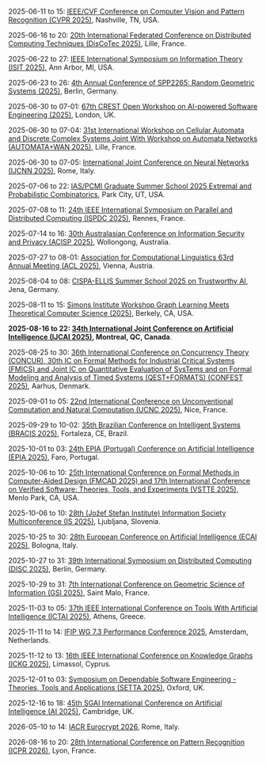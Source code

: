 2025-06-11 to 15: [IEEE/CVF Conference on Computer Vision and Pattern Recognition (CVPR 2025)](https://cvpr.thecvf.com "CVPR 2025 focuses on computer vision and pattern recognition, covering deep learning, image segmentation, and object detection. Topics include generative models, 3D vision, and applications in autonomous systems, emphasizing cutting-edge vision algorithms and AI."), Nashville, TN, USA.

2025-06-16 to 20: [20th International Federated Conference on Distributed Computing Techniques (DisCoTec 2025)](https://www.discotec.org/2025/ "Covers distributed computing techniques, focusing on concurrency, coordination, and formal methods. Topics include distributed algorithms, cloud computing, and applications in networked systems."), Lille, France.

2025-06-22 to 27: [IEEE International Symposium on Information Theory (ISIT 2025)](https://2025.ieee-isit.org "ISIT 2025 explores information theory, covering coding theory, data compression, and Shannon theory. Topics include quantum information, network coding, and applications in communications and machine learning, emphasizing theoretical foundations of information processing."), Ann Arbor, MI, USA.

2025-06-23 to 26: [4th Annual Conference of SPP2265: Random Geometric Systems (2025)](https://wias-berlin.de/workshops/An_2025_RaGeSys/ "This conference focuses on random geometric systems, covering stochastic geometry, random graphs, and spatial processes. Topics include point processes, tessellations, and applications in network science and materials, emphasizing probabilistic models for geometric structures."), Berlin, Germany.

2025-06-30 to 07-01: [67th CREST Open Workshop on AI-powered Software Engineering (2025)](https://www.ucl.ac.uk/crest/events/2025/jun/67th-crest-open-workshop-ai-powered-software-engineering "This workshop focuses on AI-powered software engineering, covering machine learning for code analysis, automated testing, and software optimization. Topics include AI-driven debugging, program synthesis, and applications in software development, emphasizing AI-enhanced software engineering tools."), London, UK.

2025-06-30 to 07-04: [31st International Workshop on Cellular Automata and Discrete Complex Systems Joint With Workshop on Automata Networks (AUTOMATA+WAN 2025)](https://automata-wan-2025.univ-lille.fr/ "Explores cellular automata and discrete complex systems. Topics include computational models, network dynamics, and applications in physics, biology, and computer science."), Lille, France.

2025-06-30 to 07-05: [International Joint Conference on Neural Networks (IJCNN 2025)](https://2025.ijcnn.org "IJCNN 2025 explores neural networks, covering deep learning, recurrent networks, and neuromorphic computing. Topics include image recognition, time-series prediction, and applications in robotics and healthcare, emphasizing advancements in neural network algorithms and applications."), Rome, Italy.

2025-07-06 to 22: [IAS/PCMI Graduate Summer School 2025 Extremal and Probabilistic Combinatorics](https://www.ias.edu/pcmi/pcmi-2025-graduate-summer-school "Explores extremal and probabilistic combinatorics. Topics include graph theory, random structures, and applications in theoretical computer science and discrete mathematics."), Park City, UT, USA.

2025-07-08 to 11: [24th IEEE International Symposium on Parallel and Distributed Computing (ISPDC 2025)](https://ispdc2025.inria.fr "ISPDC 2025 focuses on parallel and distributed computing, covering high-performance computing, cloud computing, and parallel algorithms. Topics include distributed machine learning, big data processing, and applications in scientific simulations, emphasizing scalable computational architectures."), Rennes, France.

2025-07-14 to 16: [30th Australasian Conference on Information Security and Privacy (ACISP 2025)](https://uow-ic2.github.io/acisp2025/ "Covers information security and privacy. Topics include cryptography, secure protocols, and applications in cybersecurity, data protection, and network security."), Wollongong, Australia.

2025-07-27 to 08-01: [Association for Computational Linguistics 63rd Annual Meeting (ACL 2025)](https://2025.aclweb.org/ "Explores computational linguistics and natural language processing. Topics include machine learning for language models, text analysis, and applications in AI and human-computer interaction."), Vienna, Austria.

2025-08-04 to 08: [CISPA-ELLIS Summer School 2025 on Trustworthy AI](https://cispa.de/summer-school-2025 "Focuses on trustworthy AI systems. Topics include fairness, transparency, and robustness in machine learning, with applications in secure and ethical AI development."), Jena, Germany.

2025-08-11 to 15: [Simons Institute Workshop Graph Learning Meets Theoretical Computer Science (2025)](https://simons.berkeley.edu/workshops/graph-learning-meets-theoretical-computer-science "Explores graph learning and theoretical computer science. Topics include graph neural networks, algorithmic graph theory, and applications in data analysis and network science."), Berkely, CA, USA.

**2025-08-16 to 22: [34th International Joint Conference on Artificial Intelligence (IJCAI 2025)](https://2025.ijcai.org "IJCAI 2025 explores artificial intelligence, covering machine learning, knowledge representation, and robotics. Topics include deep learning, natural language processing, and AI ethics, with applications in healthcare, finance, and autonomous systems, emphasizing theoretical and applied AI advancements."), Montreal, QC, Canada**.

2025-08-25 to 30: [36th International Conference on Concurrency Theory (CONCUR), 30th IC on Formal Methods for Industrial Critical Systems (FMICS) and Joint IC on Quantitative Evaluation of SysTems and on Formal Modeling and Analysis of Timed Systems (QEST+FORMATS) (CONFEST 2025)](https://conferences.au.dk/confest2025 "CONFEST 2025 explores concurrency, formal methods, and system evaluation, covering timed systems, model checking, and performance analysis. Topics include applications in critical systems, real-time software, and AI, emphasizing formal and quantitative computational methodologies."), Aarhus, Denmark.

2025-09-01 to 05: [22nd International Conference on Unconventional Computation and Natural Computation (UCNC 2025)](https://webusers.i3s.univ-cotedazur.fr/UCNC2025/ "UCNC 2025 explores unconventional and natural computation, covering quantum computing, cellular automata, and bio-inspired algorithms. Topics include applications in complex systems, AI, and quantum simulation, emphasizing novel computational paradigms beyond classical models."), Nice, France.

2025-09-29 to 10-02: [35th Brazilian Conference on Intelligent Systems (BRACIS 2025)](https://bracis.sbc.org.br/2025/ "BRACIS 2025 focuses on intelligent systems, covering machine learning, knowledge representation, and robotics. Topics include deep learning, natural language processing, and AI applications in healthcare and agriculture, emphasizing theoretical and applied advancements in computational intelligence and smart systems."), Fortaleza, CE, Brazil.

2025-10-01 to 03: [24th EPIA (Portugal) Conference on Artificial Intelligence (EPIA 2025)](https://epia2025.ualg.pt/ "Covers artificial intelligence advancements. Topics include machine learning, knowledge representation, and applications in robotics, natural language processing, and decision systems."), Faro, Portugal.

2025-10-06 to 10: [25th International Conference on Formal Methods in Computer-Aided Design (FMCAD 2025) and 17th International Conference on Verified Software: Theories, Tools, and Experiments (VSTTE 2025)](https://fmcad.org/FMCAD25/ "FMCAD and VSTTE 2025 explore formal methods and verified software, covering model checking, theorem proving, and software verification. Topics include applications in hardware design, AI, and critical systems, emphasizing computational tools for ensuring correctness and reliability in software and hardware."), Menlo Park, CA, USA.

2025-10-06 to 10: [28th (Jožef Stefan Institute) Information Society Multiconference (IS 2025)](https://is.ijs.si/ "IS 2025 explores information society technologies, covering AI, data mining, and cybersecurity. Topics include machine learning, human-computer interaction, and applications in smart cities and healthcare, emphasizing computational and interdisciplinary approaches to information processing and societal challenges."), Ljubljana, Slovenia.

2025-10-25 to 30: [28th European Conference on Artificial Intelligence (ECAI 2025)](https://ecai2025.org "ECAI 2025 explores artificial intelligence, covering machine learning, knowledge representation, and autonomous agents. Topics include deep learning, AI ethics, and applications in healthcare and robotics, emphasizing theoretical and applied advancements in intelligent computational systems."), Bologna, Italy.

2025-10-27 to 31: [39th International Symposium on Distributed Computing (DISC 2025)](https://disc-conference.org/wp/disc2025/ "DISC 2025 focuses on distributed computing, covering distributed algorithms, fault tolerance, and blockchain. Topics include applications in cloud computing, IoT, and decentralized systems, emphasizing theoretical and computational advancements in scalable distributed system design and analysis."), Berlin, Germany.

2025-10-29 to 31: [7th International Conference on Geometric Science of Information (GSI 2025)](https://conference-gsi.org "GSI 2025 focuses on geometric science of information, covering information geometry, manifold learning, and statistical inference. Topics include applications in machine learning, signal processing, and neuroscience, emphasizing geometric and computational methods for information processing and analysis."), Saint Malo, France.

2025-11-03 to 05: [37th IEEE International Conference on Tools With Artificial Intelligence (ICTAI 2025)](https://easyconferences.eu/ictai2025/ "Covers AI tools and techniques. Topics include machine learning, knowledge-based systems, and applications in computer vision, robotics, and decision support systems."), Athens, Greece.

2025-11-11 to 14: [IFIP WG 7.3 Performance Conference 2025](https://performance2025.sciencesconf.org/ "Explores performance evaluation in computing systems. Topics include queuing theory, system modeling, and applications in network performance, cloud computing, and software optimization."), Amsterdam, Netherlands.

2025-11-12 to 13: [16th IEEE International Conference on Knowledge Graphs (ICKG 2025)](https://cyprusconferences.org/ickg2025/ "ICKG 2025 explores knowledge graphs, covering graph-based reasoning, semantic modeling, and data integration. Topics include applications in AI, search engines, and recommendation systems, emphasizing computational methods for constructing and utilizing large-scale knowledge graph structures."), Limassol, Cyprus.

2025-12-01 to 03: [Symposium on Dependable Software Engineering - Theories, Tools and Applications (SETTA 2025)](https://www.setta2025.uk/ "SETTA 2025 explores dependable software engineering, covering formal verification, testing, and fault tolerance. Topics include applications in safety-critical systems, AI, and cybersecurity, emphasizing computational tools and theoretical methods for ensuring software reliability and correctness."), Oxford, UK.

2025-12-16 to 18: [45th SGAI International Conference on Artificial Intelligence (AI 2025)](https://www.bcs-sgai.org/ai2025/ "Explores advancements in artificial intelligence. Topics include machine learning, knowledge representation, and applications in robotics, natural language processing, and decision systems."), Cambridge, UK.

2026-05-10 to 14: [IACR Eurocrypt 2026](https://eurocrypt.iacr.org/2026/ "Focuses on cryptography, covering encryption algorithms, secure protocols, and quantum cryptography. Topics include privacy-preserving technologies, blockchain, and cryptographic security, emphasizing theoretical and applied advancements in secure computing."), Rome, Italy.

2026-08-16 to 20: [28th International Conference on Pattern Recognition (ICPR 2026)](https://iapr.org/conferences/conference-schedule/ "ICPR 2026 focuses on pattern recognition, covering computer vision, machine learning, and image processing. Topics include applications in biometrics, autonomous systems, and medical imaging, emphasizing computational methods for recognizing and analyzing complex patterns in data."), Lyon, France.

